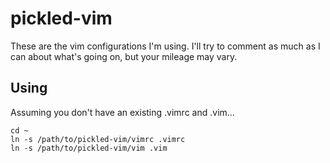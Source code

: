 # pickled-vim

These are the vim configurations I'm using. I'll try to comment as much as I can about what's going on, but your mileage may vary.


## Using

Assuming you don't have an existing .vimrc and .vim...

    cd ~
    ln -s /path/to/pickled-vim/vimrc .vimrc
    ln -s /path/to/pickled-vim/vim .vim
